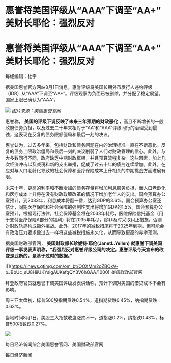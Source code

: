 # 惠誉将美国评级从“AAA”下调至“AA+” 美财长耶伦：强烈反对

# 惠誉将美国评级从“AAA”下调至“AA+” 美财长耶伦：强烈反对

每经编辑：杜宇

据美国惠誉官方网站8月1日消息，惠誉评级将美国长期外币发行人违约评级（IDR）从“AAA”下调至“AA+”。评级观察为负面已被删除，并分配了稳定展望。国家上限已确认为“AAA”。

![](https://inews.gtimg.com/om_bt/OEsFAoZ335zezQ_e2Ng1Ik7J652oGKZPZyA1fIU7U2nu8AA/1000)
_图片来源：美国惠誉官网_

惠誉称， **美国的评级下调反映了未来三年预期的财政恶化**
，高且不断增长的一般政府债务负担，以及过去二十年来相对于“AA”和“AAA”评级同行的治理受到侵蚀，这表现在反复的债务限额僵局和最后一刻的决议。

惠誉认为，过去多年来，包括财政和债务问题在内的治理标准一直在不断恶化。反复的债务上限政治僵局和最后一刻的决议削弱了人们对财政管理的信心。此外，与大多数同行不同，政府缺乏中期财政框架，并且预算流程复杂。这些因素，加上几次经济冲击以及减税和新的支出举措，促成了过去十年的债务连续增加。此外，在应对与人口老龄化导致的社会保障和医疗保险成本上升相关的中期挑战方面进展有限。

未来十年，更高的利率和不断增加的债务存量将增加利息服务负担，而人口老龄化和医疗成本上升将在没有财政政策改革的情况下增加老年人的支出。国会预算办公室预计，到2033年，利息成本将翻一番，达到GDP的3.6%。国会预算办公室还估计，同期医疗保险和社会保障的强制性支出将增加GDP的1.5%。国会预算办公室预计，根据现行法律，社会保障基金将在2033年耗尽，医院保险信托基金（用于支付医疗保险A部分的福利）将在2035年耗尽，除非及时采取纠正措施，否则对财政轨迹构成额外挑战。此外，2017年的减税措施将于2025年到期，但可能会有政治压力要求像过去一样将这些减税措施永久化，从而导致更高的赤字预测。

据美国财政部官网， **美国财政部长珍妮特·耶伦(JanetL.Yellen)
就惠誉下调美国评级一事发表声明称，“我强烈反对惠誉评级公司的决定。惠誉评级今天宣布的改变是武断的，是基于过时的数据。”**

![](https://inews.gtimg.com/om_bt/OOXMm2oZBOxV-
pJBbUc_sU8HiiUKYsigAUKefqQY3V6hQAA/1000) _美国财政部官网_

拜登政府官员就惠誉下调美国评级发表讲话称，预计下调对美国的借贷成本不会有影响。

周三亚太盘初，标普500股指期货跌0.54%，道指期货跌0.45%，纳指期货跌0.63%。

当地时间8月1日，美股三大指数收盘涨跌不一，道指涨0.2%，纳指跌0.43%，标普500指数跌0.27%。

![](https://inews.gtimg.com/om_bt/O3dzLnepE0urpqzVLw94OUDG21dNA23jw9V7R6SH8OhfsAA/1000)

每日经济新闻综合美国惠誉官网、美国财政部官网

每日经济新闻


